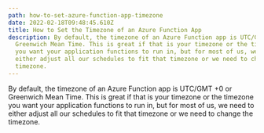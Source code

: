 ```yaml
---
path: how-to-set-azure-function-app-timezone
date: 2022-02-18T09:48:45.610Z
title: How to Set the Timezone of an Azure Function App
description: By default, the timezone of an Azure Function app is UTC/GMT +0 or
  Greenwich Mean Time. This is great if that is your timezone or the timezone
  you want your application functions to run in, but for most of us, we need to
  either adjust all our schedules to fit that timezone or we need to change the
  timezone.
---
```

By default, the timezone of an Azure Function app is UTC/GMT +0 or Greenwich Mean Time. This is great if that is your timezone or the timezone you want your application functions to run in, but for most of us, we need to either adjust all our schedules to fit that timezone or we need to change the timezone.